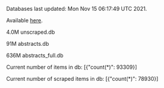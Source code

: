 Databases last updated: Mon Nov 15 06:17:49 UTC 2021. 

Available [here](https://github.com/cbeauhilton/ash-db/releases).

4.0M	unscraped.db

91M	abstracts.db

636M	abstracts_full.db

Current number of items in db:
[{"count(*)": 93309}]

Current number of scraped items in db:
[{"count(*)": 78930}]
